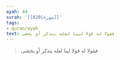 ```yaml
---
ayah: 44
surah: '[[020|سورة]]'
tags:
- quran/ayah
text: فقولا له قولا لينا لعله يتذكر أو يخشى
---
```

> فقولا له قولا لينا لعله يتذكر أو يخشى
